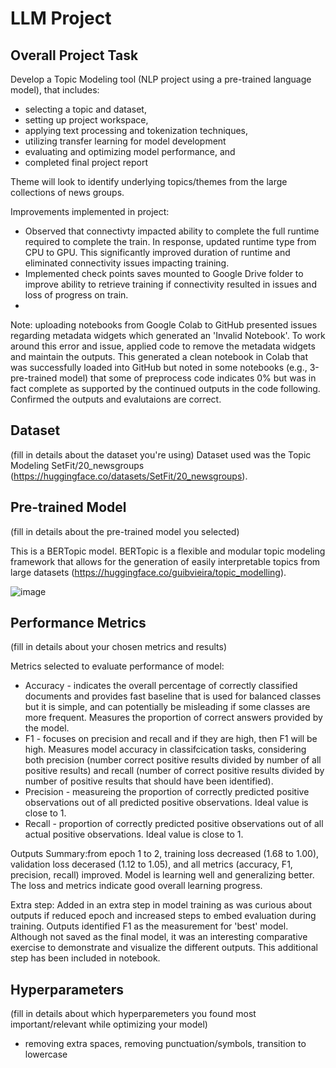 # LLM Project

## Overall Project Task
Develop a Topic Modeling tool (NLP project using a pre-trained language model), that includes: 
- selecting a topic and dataset,
- setting up project workspace,
- applying text processing and tokenization techniques,
- utilizing transfer learning for model development
- evaluating and optimizing model performance, and
- completed final project report

Theme will look to identify underlying topics/themes from the large collections of news groups.

Improvements implemented in project:
-  Observed that connectivty impacted ability to complete the full runtime required to complete the train. In response, updated runtime type from CPU to GPU. This significantly improved duration of runtime and eliminated connectivity issues impacting training.
-  Implemented check points saves mounted to Google Drive folder to improve ability to retrieve training if connectivity resulted in issues and loss of progress on train.
-  
Note: uploading notebooks from Google Colab to GitHub presented issues regarding metadata widgets which generated an 'Invalid Notebook'. To work around this error and issue, applied code to remove the metadata widgets and maintain the outputs. This generated a clean notebook in Colab that was successfully loaded into GitHub but noted in some notebooks (e.g., 3-pre-trained model) that some of preprocess code indicates 0% but was in fact complete as supported by the continued outputs in the code following. Confirmed the outputs and evalutaions are correct.

## Dataset
(fill in details about the dataset you're using)
Dataset used was the Topic Modeling SetFit/20_newsgroups (https://huggingface.co/datasets/SetFit/20_newsgroups).

## Pre-trained Model
(fill in details about the pre-trained model you selected)

This is a BERTopic model. BERTopic is a flexible and modular topic modeling framework that allows for the generation of easily interpretable topics from large datasets (https://huggingface.co/guibvieira/topic_modelling). 

![image](https://github.com/user-attachments/assets/e8f8d756-38dd-4f16-9207-440a3c32db87)


## Performance Metrics
(fill in details about your chosen metrics and results)

Metrics selected to evaluate performance of model:
- Accuracy - indicates the overall percentage of correctly classified documents and provides fast baseline that is used for balanced classes but it is simple, and can potentially be misleading if some classes are more frequent. Measures the proportion of correct answers provided by the model.
- F1 - focuses on precision and recall and if they are high, then F1 will be high. Measures model accuracy in classifcication tasks, considering both precision (number correct positive results divided by number of all positive results) and recall (number of correct positive results divided by number of positive results that should have been identified).
- Precision - measureing the proportion of correctly predicted positive observations out of all predicted positive observations. Ideal value is close to 1.
- Recall - proportion of correctly predicted positive observations out of all actual positive observations. Ideal value is close to 1.

Outputs Summary:from epoch 1 to 2, training loss decreased (1.68 to 1.00), validation loss decerased (1.12 to 1.05), and all metrics (accuracy, F1, precision, recall) improved. Model is learning well and generalizing better. The loss and metrics indicate good overall learning progress. 

Extra step: 
Added in an extra step in model training as was curious about outputs if reduced epoch and increased steps to embed evaluation during training. Outputs identified F1 as the measurement for 'best' model. Although not saved as the final model, it was an interesting comparative exercise to demonstrate and visualize the different outputs. This additional step has been included in notebook.

## Hyperparameters
(fill in details about which hyperparemeters you found most important/relevant while optimizing your model)

- removing extra spaces, removing punctuation/symbols, transition to lowercase

